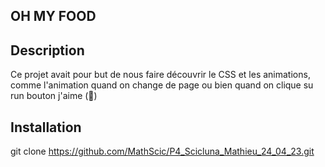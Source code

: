 ## OH MY FOOD 

## Description
Ce projet avait pour but de nous faire découvrir le CSS et les animations, comme l'animation quand on change de page ou bien quand on clique su run bouton j'aime (💖)

## Installation 
git clone https://github.com/MathScic/P4_Scicluna_Mathieu_24_04_23.git
